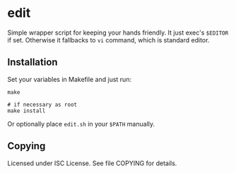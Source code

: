 # edit
Simple wrapper script for keeping your hands friendly. It just exec's `$EDITOR`
if set. Otherwise it fallbacks to `vi` command, which is standard editor.

## Installation
Set your variables in Makefile and just run:

    make

    # if necessary as root
    make install

Or optionally place `edit.sh` in your `$PATH` manually.

## Copying
Licensed under ISC License. See file COPYING for details.
